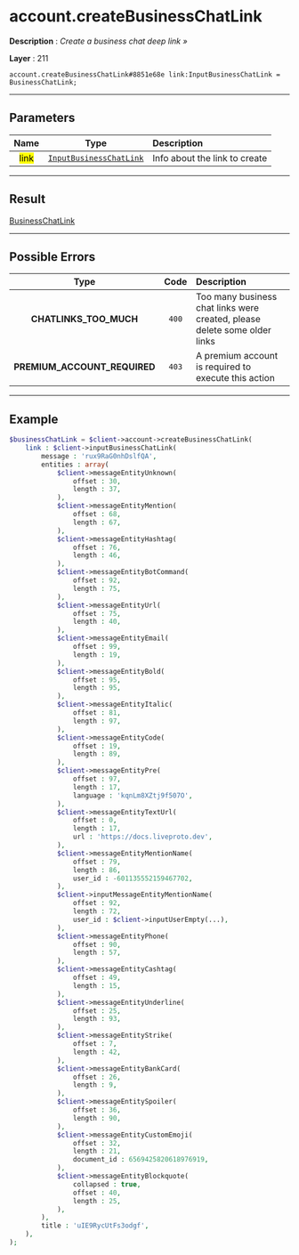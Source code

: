 # account.createBusinessChatLink

**Description** : *Create a business chat deep link »*

**Layer** : 211

```tl
account.createBusinessChatLink#8851e68e link:InputBusinessChatLink = BusinessChatLink;
```

---

## Parameters

| Name | Type | Description |
| :---: | :---: | :--- |
| <mark>link</mark> | [`InputBusinessChatLink`](type/InputBusinessChatLink) | Info about the link to create |

---

## Result

[BusinessChatLink](type/BusinessChatLink)

---

## Possible Errors

| Type | Code | Description |
| :---: | :---: | :--- |
| **CHATLINKS_TOO_MUCH** | `400` | Too many business chat links were created, please delete some older links |
| **PREMIUM_ACCOUNT_REQUIRED** | `403` | A premium account is required to execute this action |

---

## Example

```php
$businessChatLink = $client->account->createBusinessChatLink(
	link : $client->inputBusinessChatLink(
		message : 'rux9RaG0nhDslfQA',
		entities : array(
			$client->messageEntityUnknown(
				offset : 30,
				length : 37,
			),
			$client->messageEntityMention(
				offset : 68,
				length : 67,
			),
			$client->messageEntityHashtag(
				offset : 76,
				length : 46,
			),
			$client->messageEntityBotCommand(
				offset : 92,
				length : 75,
			),
			$client->messageEntityUrl(
				offset : 75,
				length : 40,
			),
			$client->messageEntityEmail(
				offset : 99,
				length : 19,
			),
			$client->messageEntityBold(
				offset : 95,
				length : 95,
			),
			$client->messageEntityItalic(
				offset : 81,
				length : 97,
			),
			$client->messageEntityCode(
				offset : 19,
				length : 89,
			),
			$client->messageEntityPre(
				offset : 97,
				length : 17,
				language : 'kqnLm8XZtj9f507O',
			),
			$client->messageEntityTextUrl(
				offset : 0,
				length : 17,
				url : 'https://docs.liveproto.dev',
			),
			$client->messageEntityMentionName(
				offset : 79,
				length : 86,
				user_id : -601135552159467702,
			),
			$client->inputMessageEntityMentionName(
				offset : 92,
				length : 72,
				user_id : $client->inputUserEmpty(...),
			),
			$client->messageEntityPhone(
				offset : 90,
				length : 57,
			),
			$client->messageEntityCashtag(
				offset : 49,
				length : 15,
			),
			$client->messageEntityUnderline(
				offset : 25,
				length : 93,
			),
			$client->messageEntityStrike(
				offset : 7,
				length : 42,
			),
			$client->messageEntityBankCard(
				offset : 26,
				length : 9,
			),
			$client->messageEntitySpoiler(
				offset : 36,
				length : 90,
			),
			$client->messageEntityCustomEmoji(
				offset : 32,
				length : 21,
				document_id : 6569425820618976919,
			),
			$client->messageEntityBlockquote(
				collapsed : true,
				offset : 40,
				length : 25,
			),
		),
		title : 'uIE9RycUtFs3odgf',
	),
);
```